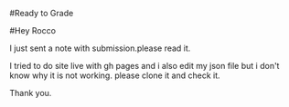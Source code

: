#Ready to Grade


#Hey Rocco

   I just sent a note with submission.please read it.
   
   I tried to do site live with gh pages and i also edit my json file but i don't know why it is not working. please clone it and check it.
   
   Thank you.
